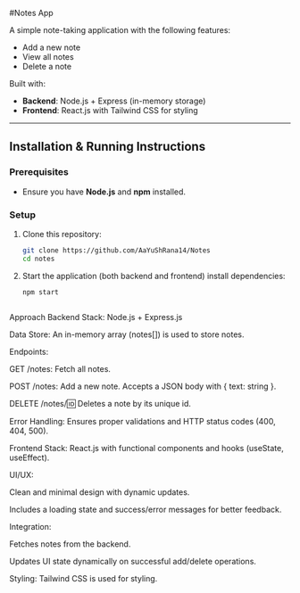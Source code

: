 #Notes App

A simple note-taking application with the following features:
- Add a new note
- View all notes
- Delete a note

Built with:
- **Backend**: Node.js + Express (in-memory storage)
- **Frontend**: React.js with Tailwind CSS for styling

---

## Installation & Running Instructions

### Prerequisites
- Ensure you have **Node.js** and **npm** installed.

### Setup
1. Clone this repository:
   ```bash
   git clone https://github.com/AaYuShRana14/Notes
   cd notes
2. Start the application (both backend and frontend) install dependencies:
   ```bash
   npm start
  

Approach
Backend
Stack: Node.js + Express.js

Data Store: An in-memory array (notes[]) is used to store notes.

Endpoints:

GET /notes: Fetch all notes.

POST /notes: Add a new note. Accepts a JSON body with { text: string }.

DELETE /notes/:id: Deletes a note by its unique id.

Error Handling: Ensures proper validations and HTTP status codes (400, 404, 500).

Frontend
Stack: React.js with functional components and hooks (useState, useEffect).

UI/UX:

Clean and minimal design with dynamic updates.

Includes a loading state and success/error messages for better feedback.

Integration:

Fetches notes from the backend.

Updates UI state dynamically on successful add/delete operations.

Styling: Tailwind CSS is used for styling.
